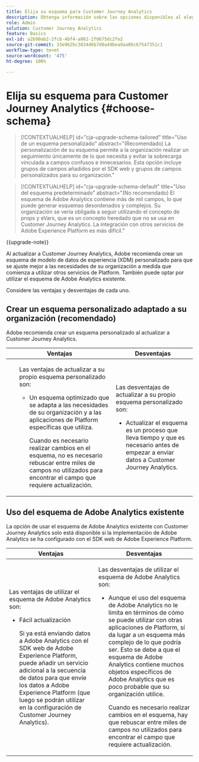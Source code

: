 ```yaml
---
title: Elija su esquema para Customer Journey Analytics
description: Obtenga información sobre las opciones disponibles al elegir un esquema para Customer Journey Analytics y las ventajas y desventajas de cada uno
role: Admin
solution: Customer Journey Analytics
feature: Basics
exl-id: a2b90ab2-2fcb-4bf4-a862-2f0675dc2fe2
source-git-commit: 33e962bc3834d6b7d0a49bea9aa06c67547351c1
workflow-type: tm+mt
source-wordcount: '475'
ht-degree: 100%

---
```


# Elija su esquema para Customer Journey Analytics {#choose-schema}

<!-- markdownlint-disable MD034 -->

>[!CONTEXTUALHELP]
>id="cja-upgrade-schema-tailored"
>title="Uso de un esquema personalizado"
>abstract="(Recomendado) La personalización de su esquema permite a la organización realizar un seguimiento únicamente de lo que necesita y evitar la sobrecarga vinculada a campos confusos e innecesarios. Esta opción incluye grupos de campos añadidos por el SDK web y grupos de campos personalizados para su organización."

<!-- markdownlint-enable MD034 -->

<!-- markdownlint-disable MD034 -->

>[!CONTEXTUALHELP]
>id="cja-upgrade-schema-default"
>title="Uso del esquema predeterminado"
>abstract="(No recomendado) El esquema de Adobe Analytics contiene más de mil campos, lo que puede generar esquemas desordenados y complejos. Su organización se vería obligada a seguir utilizando el concepto de props y eVars, que es un concepto heredado que no se usa en Customer Journey Analytics. La integración con otros servicios de Adobe Experience Platform es más difícil."

<!-- markdownlint-enable MD034 -->

{{upgrade-note}}

<!-- this page exists as the "Learn more" link in the info icons for the options "I am comfortable using my Adobe Analytics schema as a basis" and "I want to use a schema tailored to my organization" -->

Al actualizar a Customer Journey Analytics, Adobe recomienda crear un esquema de modelo de datos de experiencia (XDM) personalizado para que se ajuste mejor a las necesidades de su organización a medida que comienza a utilizar otros servicios de Platform. También puede optar por utilizar el esquema de Adobe Analytics existente.

Considere las ventajas y desventajas de cada uno.

## Crear un esquema personalizado adaptado a su organización (recomendado)

Adobe recomienda crear un esquema personalizado al actualizar a Customer Journey Analytics.

| Ventajas | Desventajas |
|----------|---------|
| <ul><p>Las ventajas de actualizar a su propio esquema personalizado son:</p><ul><li>Un esquema optimizado que se adapta a las necesidades de su organización y a las aplicaciones de Platform específicas que utiliza.</li><p>Cuando es necesario realizar cambios en el esquema, no es necesario rebuscar entre miles de campos no utilizados para encontrar el campo que requiere actualización.</p></ul> | <p>Las desventajas de actualizar a su propio esquema personalizado son:</p><ul><li>Actualizar el esquema es un proceso que lleva tiempo y que es necesario antes de empezar a enviar datos a Customer Journey Analytics.</li></ul> |

## Uso del esquema de Adobe Analytics existente

La opción de usar el esquema de Adobe Analytics existente con Customer Journey Analytics solo está disponible si la implementación de Adobe Analytics se ha configurado con el SDK web de Adobe Experience Platform. <!-- correct? Or can you do this with an AppMeasurement implementation?-->

| Ventajas | Desventajas |
|----------|---------|
| <p>Las ventajas de utilizar el esquema de Adobe Analytics son:</p><ul><li>Fácil actualización<p>Si ya está enviando datos a Adobe Analytics con el SDK web de Adobe Experience Platform, puede añadir un servicio adicional a la secuencia de datos para que envíe los datos a Adobe Experience Platform (que luego se podrán utilizar en la configuración de Customer Journey Analytics).</p></li></ul> | <p>Las desventajas de utilizar el esquema de Adobe Analytics son:</p><ul><li>Aunque el uso del esquema de Adobe Analytics no le limita en términos de cómo se puede utilizar con otras aplicaciones de Platform, sí da lugar a un esquema más complejo de lo que podría ser. Esto se debe a que el esquema de Adobe Analytics contiene muchos objetos específicos de Adobe Analytics que es poco probable que su organización utilice.<p>Cuando es necesario realizar cambios en el esquema, hay que rebuscar entre miles de campos no utilizados para encontrar el campo que requiere actualización.</p></li></ul> |




<!-- Not sure about any of this: 

If you plan to use your Adobe Analytics schema, the following steps are required:

For Adobe Analytics implementations using AppMeasurement:

1. Datastream mapping

For Adobe Analytics implementations using the Web SDK:

1. 



the upgrade steps provided by the Customer Journey Analytics Upgrade Guide.

If you want to create an XDM schema to use with Customer Journey Analytics, continue with [Create an XDM schema to use with Customer Journey Analytics](/help/getting-started/cja-upgrade/cja-upgrade-schema-create.md).


Tags: (All 3 require data prep mapping. Would need to go into the datastream and map every single field to its appropriate place in XDM. Because whenever you use the data object, it always requires mapping. If you send something in the data object and it doesn't get mapped, the it is permanently lost and can't be recovered.)

1. Shim - Intercepts and instead of sending data to a report suite, it sends it to a Data View. (Data object)

1. Russ special - convert current implementation to a Web SDK implementation - put everything in the data object. 

1. Plop entire data layer into the data object and send that to the datastream. (not documented. Might be the Web SDK docs.)

-->
